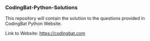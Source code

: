 ### CodingBat-Python-Solutions
This repository will contain the solution to the questions provided in CodingBat Python Website. 

Link to Website: https://codingbat.com

